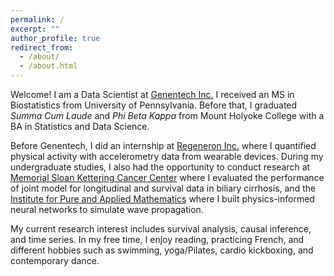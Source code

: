 ```yaml
---
permalink: /
excerpt: ""
author_profile: true
redirect_from: 
  - /about/
  - /about.html
---
```


Welcome! I am a Data Scientist at [Genentech Inc.](https://www.gene.com/) I received an MS in Biostatistics from University of Pennsylvania. Before that, I graduated *Summa Cum Laude* and *Phi Beta Kappa* from Mount Holyoke College with a BA in Statistics and Data Science.

Before Genentech, I did an internship at [Regeneron Inc.](https://www.regeneron.com/) where I quantified physical activity with accelerometry data from wearable devices. During my undergraduate studies, I also had the opportunity to conduct research at [Memorial Sloan Kettering Cancer Center](https://www.mskcc.org/departments/epidemiology-biostatistics) where I evaluated the performance of joint model for longitudinal and survival data in biliary cirrhosis, and the [Institute for Pure and Applied Mathematics](https://www.ipam.ucla.edu/) where I built physics-informed neural networks to simulate wave propagation.

My current research interest includes survival analysis, causal inference, and time series. In my free time, I enjoy reading, practicing French, and different hobbies such as swimming, yoga/Pilates, cardio kickboxing, and contemporary dance. 